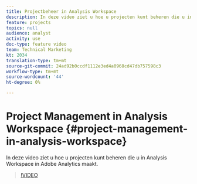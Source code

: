 ```yaml
---
title: Projectbeheer in Analysis Workspace
description: In deze video ziet u hoe u projecten kunt beheren die u in Analysis Workspace in Adobe Analytics maakt.
feature: projects
topics: null
audience: analyst
activity: use
doc-type: feature video
team: Technical Marketing
kt: 2034
translation-type: tm+mt
source-git-commit: 24ad92b0ccdf1112e3ed4a0968cd47db757598c3
workflow-type: tm+mt
source-wordcount: '44'
ht-degree: 0%

---
```



# Project Management in Analysis Workspace {#project-management-in-analysis-workspace}

In deze video ziet u hoe u projecten kunt beheren die u in Analysis Workspace in Adobe Analytics maakt.

>[!VIDEO](https://video.tv.adobe.com/v/24035/?quality=12)
